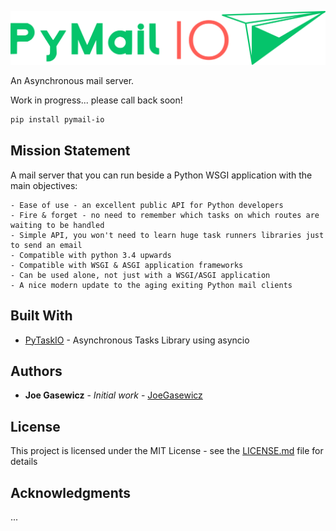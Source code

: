 ![](assets/pymail_io.png)

 An Asynchronous mail server.



Work in progress... please call back soon!

```bash
pip install pymail-io
```

## Mission Statement
A mail server that you can run beside a Python WSGI application with the main
objectives:

    - Ease of use - an excellent public API for Python developers
    - Fire & forget - no need to remember which tasks on which routes are waiting to be handled
    - Simple API, you won't need to learn huge task runners libraries just to send an email
    - Compatible with python 3.4 upwards
    - Compatible with WSGI & ASGI application frameworks
    - Can be used alone, not just with a WSGI/ASGI application
    - A nice modern update to the aging exiting Python mail clients


## Built With

* [PyTaskIO](https://github.com/joegasewicz/pytask_io) - Asynchronous Tasks Library using asyncio


## Authors

* **Joe Gasewicz** - *Initial work* - [JoeGasewicz](https://github.com/joegasewicz/)

## License

This project is licensed under the MIT License - see the [LICENSE.md](LICENSE.md) file for details

## Acknowledgments

...